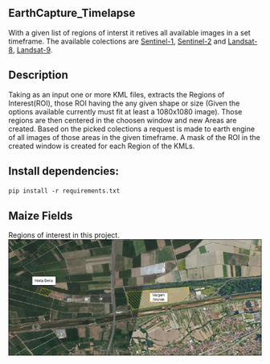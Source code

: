 ## EarthCapture_Timelapse
With a given list of regions of interst it retives all available images in a set timeframe. The available colections are [Sentinel-1](https://developers.google.com/earth-engine/datasets/catalog/COPERNICUS_S1_GRD), [Sentinel-2](https://developers.google.com/earth-engine/datasets/catalog/COPERNICUS_S2_SR_HARMONIZED) and [Landsat-8](https://developers.google.com/earth-engine/datasets/catalog/LANDSAT_LC08_C02_T1_L2), [Landsat-9](https://developers.google.com/earth-engine/datasets/catalog/LANDSAT_LC09_C02_T1_L2).

## Description
Taking as an input one or more KML files, extracts the Regions of Interest(ROI), those ROI having the any given shape or size (Given the options available currently must fit at least a 1080x1080 image). Those regions are then centered in the choosen window and new Areas are created. Based on the picked colections a request is made to earth engine of all images of those areas in the given timeframe. A mask of the ROI in the created window is created for each Region of the KMLs.

## Install dependencies:
`pip install -r requirements.txt`


## Maize Fields
Regions of interest in this project.
![plot](fig/fields.png)
